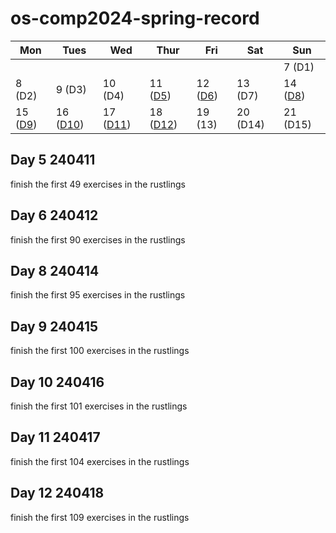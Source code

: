 # os-comp2024-spring-record

| Mon                  | Tues                 | Wed                  | Thur                 | Fri                  | Sat                  | Sun                  |
|----------------------|----------------------|----------------------|----------------------|----------------------|----------------------|----------------------|
|                      |                      |                      |                      |                      |                      |7 (D1)                |
|8 (D2)                |9 (D3)                |10 (D4)               | 11 ([D5](#day-5-240411)) |12 ([D6](#day-5-240412)) |13   (D7)   |14 ([D8](#day-5-240414))                   |
|15 ([D9](#day-9-240415))  |16 ([D10](#day-10-240416))                |17 ([D11](#day-11-240417))               | 18 ([D12](#day-12-240418)) |19 (13) |20   (D14)   |21 (D15)                   |



## Day 5 240411
finish the first 49 exercises in the rustlings 

## Day 6 240412
finish the first 90 exercises in the rustlings 

## Day 8 240414
finish the first 95 exercises in the rustlings 

## Day 9 240415
finish the first 100 exercises in the rustlings 

## Day 10 240416
finish the first 101 exercises in the rustlings 

## Day 11 240417
finish the first 104 exercises in the rustlings 

## Day 12 240418
finish the first 109 exercises in the rustlings 
